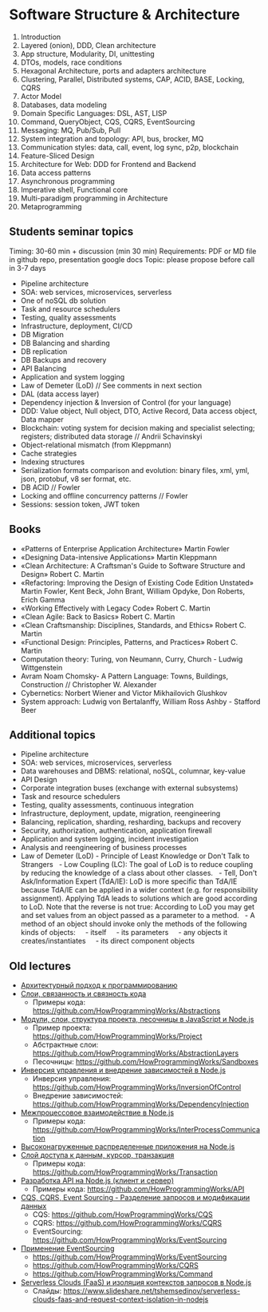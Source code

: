 # Software Structure & Architecture

1. Introduction
2. Layered (onion), DDD, Clean architecture
3. App structure, Modularity, DI, unittesting
4. DTOs, models, race conditions
5. Hexagonal Architecture, ports and adapters architecture
6. Clustering, Parallel, Distributed systems, CAP, ACID, BASE, Locking, CQRS
7. Actor Model
8. Databases, data modeling
9. Domain Specific Languages: DSL, AST, LISP
10. Command, QueryObject, CQS, CQRS, EventSourcing
11. Messaging: MQ, Pub/Sub, Pull
12. System integration and topology: API, bus, brocker, MQ
13. Communication styles: data, call, event, log sync, p2p, blockchain
14. Feature-Sliced Design
15. Architecture for Web: DDD for Frontend and Backend
16. Data access patterns
17. Asynchronous programming
18. Imperative shell, Functional core
19. Multi-paradigm programming in Architecture
20. Metaprogramming

## Students seminar topics

Timing: 30-60 min + discussion (min 30 min)
Requirements: PDF or MD file in github repo, presentation google docs
Topic: please propose before call in 3-7 days

- Pipeline architecture
- SOA: web services, microservices, serverless
- One of noSQL db solution
- Task and resource schedulers
- Testing, quality assessments
- Infrastructure, deployment, CI/CD
- DB Migration
- DB Balancing and sharding
- DB replication
- DB Backups and recovery
- API Balancing
- Application and system logging
- Law of Demeter (LoD) // See comments in next section
- DAL (data access layer)
- Dependency injection & Inversion of Control (for your language)
- DDD: Value object, Null object, DTO, Active Record, Data access object, Data mapper
- Blockchain: voting system for decision making and specialist selecting; registers; distributed data storage // Andrii Schavinskyi
- Object-relational mismatch (from Kleppmann)
- Cache strategies
- Indexing structures
- Serialization formats comparison and evolution: binary files, xml, yml, json, protobuf, v8 ser format, etc.
- DB ACID // Fowler
- Locking and offline concurrency patterns // Fowler
- Sessions: session token, JWT token

## Books

- «Patterns of Enterprise Application Architecture» Martin Fowler
- «Designing Data-intensive Applications» Martin Kleppmann
- «Clean Architecture: A Craftsman's Guide to Software Structure and Design» Robert C. Martin
- «Refactoring: Improving the Design of Existing Code Edition Unstated» Martin Fowler, Kent Beck, John Brant, William Opdyke, Don Roberts, Erich Gamma
- «Working Effectively with Legacy Code» Robert C. Martin
- «Clean Agile: Back to Basics» Robert C. Martin
- «Clean Craftsmanship: Disciplines, Standards, and Ethics» Robert C. Martin
- «Functional Design: Principles, Patterns, and Practices» Robert C. Martin
- Computation theory: Turing, von Neumann, Curry, Church
- Ludwig Wittgenstein 
- Avram Noam Chomsky- A Pattern Language: Towns, Buildings, Construction // Christopher W. Alexander
- Cybernetics: Norbert Wiener and Victor Mikhailovich Glushkov
- System approach: Ludwig von Bertalanffy, William Ross Ashby
- Stafford Beer

## Additional topics

- Pipeline architecture
- SOA: web services, microservices, serverless
- Data warehouses and DBMS: relational, noSQL, columnar, key-value
- API Design
- Corporate integration buses (exchange with external subsystems)
- Task and resource schedulers
- Testing, quality assessments, continuous integration
- Infrastructure, deployment, update, migration, reengineering
- Balancing, replication, sharding, resharding, backups and recovery
- Security, authorization, authentication, application firewall
- Application and system logging, incident investigation
- Analysis and reengineering of business processes
- Law of Demeter (LoD) - Principle of Least Knowledge or Don't Talk to Strangers
  - Low Coupling (LC): The goal of LoD is to reduce coupling by reducing the knowledge of a class about other classes.
  - Tell, Don't Ask/Information Expert (TdA/IE): LoD is more specific than TdA/IE because TdA/IE can be applied in a wider context (e.g. for responsibility assignment). Applying TdA leads to solutions which are good according to LoD. Note that the reverse is not true: According to LoD you may get and set values from an object passed as a parameter to a method.
  - A method of an object should invoke only the methods of the following kinds of objects:
    - itself
    - its parameters
    - any objects it creates/instantiates
    - its direct component objects

## Old lectures

- [Архитектурный подход к программированию](https://youtu.be/d_vyO2CkiOc)
- [Слои, связанность и связность кода](https://youtu.be/A3RpwNlVeyY)
  - Примеры кода: https://github.com/HowProgrammingWorks/Abstractions
- [Модули, слои, структура проекта, песочницы в JavaScript и Node.js](https://youtu.be/O7A9chb573E)
  - Пример проекта: https://github.com/HowProgrammingWorks/Project
  - Абстрактные слои: https://github.com/HowProgrammingWorks/AbstractionLayers
  - Песочницы: https://github.com/HowProgrammingWorks/Sandboxes
- [Инверсия управления и внедрение зависимостей в Node.js](https://youtu.be/Fz86Fdjz-LM)
  - Инверсия управления: https://github.com/HowProgrammingWorks/InversionOfControl
  - Внедрение зависимостей: https://github.com/HowProgrammingWorks/DependencyInjection
- [Межпроцессовое взаимодействие в Node.js](https://youtu.be/2OXWZFMvfbc)
  - Примеры кода: https://github.com/HowProgrammingWorks/InterProcessCommunication
- [Высоконагруженные распределенные приложения на Node.js](https://youtu.be/7tfZDABPvVs)
- [Слой доступа к данным, курсор, транзакция](https://youtu.be/CRcSWtWVvrA)
  - Примеры кода: https://github.com/HowProgrammingWorks/Transaction
- [Разработка API на Node.js (клиент и сервер)](https://youtu.be/-az912XBCu8)
  - Примеры кода: https://github.com/HowProgrammingWorks/API
- [CQS, CQRS, Event Sourcing - Разделение запросов и модификации данных](https://youtu.be/T2tRc80Q8Qw)
  - CQS: https://github.com/HowProgrammingWorks/CQS
  - CQRS: https://github.com/HowProgrammingWorks/CQRS
  - EventSourcing: https://github.com/HowProgrammingWorks/EventSourcing
- [Применение EventSourcing](https://youtu.be/kFNtKiK2SPs)
  - https://github.com/HowProgrammingWorks/EventSourcing
  - https://github.com/HowProgrammingWorks/CQRS
  - https://github.com/HowProgrammingWorks/Command
- [Serverless Clouds (FaaS) и изоляция контекстов запросов в Node.js](https://youtu.be/x-Rd6fPV6L8)
  - Слайды: https://www.slideshare.net/tshemsedinov/serverless-clouds-faas-and-request-context-isolation-in-nodejs
